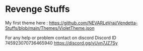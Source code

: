 # Revenge Stuffs

My first theme here : https://github.com/NEVARLeVrai/Vendetta-Stuffs/blob/main/Themes/VioletTheme.json

For any help or problem contact on discord Discord ID 745923070736465940 https://discord.gg/vUvn7JZ7Sy
